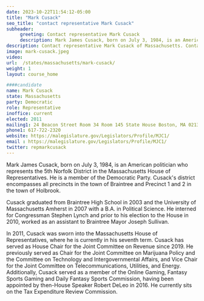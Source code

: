 ```yaml
---
date: 2023-10-22T11:54:12-05:00
title: "Mark Cusack"
seo_title: "contact representative Mark Cusack"
subheader:
     greeting: Contact representative Mark Cusack
     description: Mark James Cusack, born on July 3, 1984, is an American politician who represents the 5th Norfolk District in the Massachusetts House of Representatives. He is a member of the Democratic Party.
description: Contact representative Mark Cusack of Massachusetts. Contact information for Mark Cusack includes email address, phone number, and mailing address.
image: mark-cusack.jpeg
video:
url:  /states/massachusetts/mark-cusack/
weight: 1
layout: course_home

####candidate
name: Mark Cusack
state: Massachusetts
party: Democratic
role: Representative
inoffice: current
elected: 2011
mailing1: 24 Beacon Street Room 34 Room 145 State House Boston, MA 02133
phone1: 617-722-2320
website: https://malegislature.gov/Legislators/Profile/MJC1/
email : https://malegislature.gov/Legislators/Profile/MJC1/
twitter: repmarkcusack
---
```


Mark James Cusack, born on July 3, 1984, is an American politician who represents the 5th Norfolk District in the Massachusetts House of Representatives. He is a member of the Democratic Party. Cusack's district encompasses all precincts in the town of Braintree and Precinct 1 and 2 in the town of Holbrook.

Cusack graduated from Braintree High School in 2003 and the University of Massachusetts Amherst in 2007 with a B.A. in Political Science. He interned for Congressman Stephen Lynch and prior to his election to the House in 2010, worked as an assistant to Braintree Mayor Joseph Sullivan.

In 2011, Cusack was sworn into the Massachusetts House of Representatives, where he is currently in his seventh term. Cusack has served as House Chair for the Joint Committee on Revenue since 2019. He previously served as Chair for the Joint Committee on Marijuana Policy and the Committee on Technology and Intergovernmental Affairs, and Vice Chair for the Joint Committee on Telecommunications, Utilities, and Energy. Additionally, Cusack served as a member of the Online Gaming, Fantasy Sports Gaming and Daily Fantasy Sports Commission, having been appointed by then-House Speaker Robert DeLeo in 2016. He currently sits on the Tax Expenditure Review Commission.
